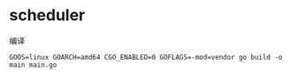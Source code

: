 # scheduler

编译
```
GOOS=linux GOARCH=amd64 CGO_ENABLED=0 GOFLAGS=-mod=vendor go build -o main main.go
```